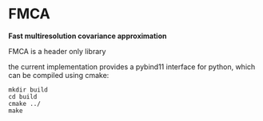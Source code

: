 # FMCA
**Fast multiresolution covariance approximation**

FMCA is a header only library

the current implementation provides a pybind11
interface for python, which can be compiled using cmake:

```
mkdir build
cd build
cmake ../
make
```
